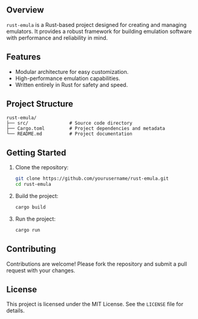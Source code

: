 ## Overview

`rust-emula` is a Rust-based project designed for creating and managing emulators. It provides a robust framework for building emulation software with performance and reliability in mind.

## Features

- Modular architecture for easy customization.
- High-performance emulation capabilities.
- Written entirely in Rust for safety and speed.

## Project Structure

```
rust-emula/
├── src/               # Source code directory
├── Cargo.toml         # Project dependencies and metadata
└── README.md          # Project documentation
```

## Getting Started

1. Clone the repository:
    ```bash
    git clone https://github.com/yourusername/rust-emula.git
    cd rust-emula
    ```

2. Build the project:
    ```bash
    cargo build
    ```

3. Run the project:
    ```bash
    cargo run
    ```

## Contributing

Contributions are welcome! Please fork the repository and submit a pull request with your changes.

## License

This project is licensed under the MIT License. See the `LICENSE` file for details.
